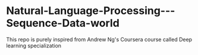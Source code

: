# Natural-Language-Processing---Sequence-Data-world
This repo is purely inspired from Andrew Ng's Coursera course called Deep learning specialization
